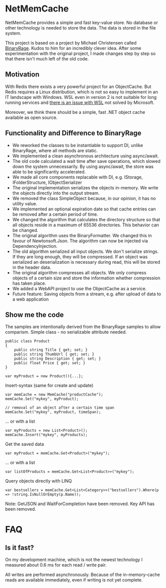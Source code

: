 # NetMemCache
NetMemCache provides a simple and fast key-value store. No database or other technology is needed to store the data. The data is stored in the file system.

This project is based on a project by Michael Christensen called [BinaryRage](https://github.com/mchidk/BinaryRage). Kudos to him for an incredibly clever idea. After some experimentation with the original project, I made changes step by step so that there isn't much left of the old code.

## Motivation
With Redis there exists a very powerful project for an ObjectCache. But Redis requires a Linux distribution, which is not so easy to implement in an IT landscape with Windows. WSL even in version 2 is not suitable for long running services and [there is an issue with WSL](https://github.com/MicrosoftDocs/WSL/issues/368) not solved by Microsoft.

Moreover, we think there should be a simple, fast .NET object cache available as open source.

## Functionality and Difference to BinaryRage
+ We reworked the classes to be instantiable to support DI, unlike BinaryRage, where all methods are static.
+ We implemented a clean asynchronous architecture using async/await.
+ The old code calculated a wait time after save operations, which slowed down the system unnecessarily. By using async/await, the store was able to be significantly accelerated.
+ We made all core components replacable with DI, e.g. IStorage, IFolderStructure, IObjectSerializer
+ The original implementation serializes the objects in-memory. We write the objects directly into the output stream.
+ We removed the class SimpleObject because, in our opinion, it has no utility value.
+ We implemented an optional expiration date so that cache entries can be removed after a certain period of time.
+ We changed the algorithm that calculates the directory structure so that all objects reside in a maximum of 65536 directories. This behavior can be changed.
+ The original algorithm uses the BinaryFormatter. We changed this in favour of Newtonsoft.Json. The algorithm can now be injected via DependencyInjection.
+ The old algorithm serialized all input objects. We don't serialize strings. If they are long enough, they will be compressed. If an object was serialized an deserialization is necessary during read, this will be stored in the header data.
+ The original algorithm compresses all objects. We only compress objects of a certain size and store the information whether compression has taken place.
+ We added a WebAPI project to use the ObjectCache as a service.
+ Future feature: Saving objects from a stream, e.g. after upload of data to a web application

## Show me the code
The samples are intentionally derived from the BinaryRage samples to allow comparism.
Simple class - no serializable attribute needed.

	public class Product
	{
		public string Title { get; set; }
		public string ThumbUrl { get; set; }
		public string Description { get; set; }
		public float Price { get; set; }
	}

	var myProduct = new Product(){...};

Insert-syntax (same for create and update)

	var memCache = new MemCache("productCache");
	memCache.Set("mykey", myProduct);
	
	// removal of an object after a certain time span
	memCache.Set("mykey", myProduct, timeSpan);

... or with a list

	var myProducts = new List<Product>();
	memCache.Insert("mykey", myProducts);

Get the saved data

	var myProduct = memCache.Get<Product>("mykey");
	
... or with a list

	var listOfProducts = memCache.Get<List<Product>>("mykey");

Query objects directly with LINQ

	var bestsellers = memCache.Get<List<Category>>("bestsellers").Where(p => !string.IsNullOrEmpty(p.Name));

Note: GetJSON and WaitForCompletion have been removed. Key API has been removed.

# FAQ
## Is it fast?
On my development machine, which is not the newest technology I measured about 0.6 ms for each read / write pair.

All writes are performed asynchronously. Because of the in-memory-cache reads are available immediately, even if writing is not yet complete.
